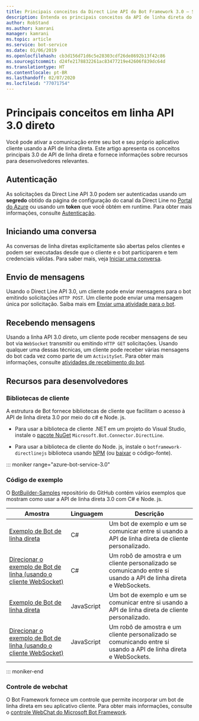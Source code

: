 ```yaml
---
title: Principais conceitos da Direct Line API do Bot Framework 3.0 – Serviço de Bot
description: Entenda os principais conceitos da API de linha direta do Bot Framework 3.0.
author: RobStand
ms.author: kamrani
manager: kamrani
ms.topic: article
ms.service: bot-service
ms.date: 01/06/2019
ms.openlocfilehash: cb3d156d71d6c5e28303cdf26de8692b13f42c86
ms.sourcegitcommit: d24fe2178832261ac83477219e42606f839dc64d
ms.translationtype: HT
ms.contentlocale: pt-BR
ms.lasthandoff: 02/07/2020
ms.locfileid: "77071754"
---
```

# <a name="key-concepts-in-direct-line-api-30"></a>Principais conceitos em linha API 3.0 direto

Você pode ativar a comunicação entre seu bot e seu próprio aplicativo cliente usando a API de linha direta. Este artigo apresenta os conceitos principais 3.0 de API de linha direta e fornece informações sobre recursos para desenvolvedores relevantes.

## <a name="authentication"></a>Autenticação

As solicitações da Direct Line API 3.0 podem ser autenticadas usando um **segredo** obtido da página de configuração do canal da Direct Line no [Portal do Azure](https://portal.azure.com) ou usando um **token** que você obtém em runtime. Para obter mais informações, consulte [Autenticação](bot-framework-rest-direct-line-3-0-authentication.md).

## <a name="starting-a-conversation"></a>Iniciando uma conversa

As conversas de linha diretas explicitamente são abertas pelos clientes e podem ser executadas desde que o cliente e o bot participarem e tem credenciais válidas. Para saber mais, veja [Iniciar uma conversa](bot-framework-rest-direct-line-3-0-start-conversation.md).

## <a name="sending-messages"></a>Envio de mensagens

Usando o Direct Line API 3.0, um cliente pode enviar mensagens para o bot emitindo solicitações `HTTP POST`. Um cliente pode enviar uma mensagem única por solicitação. Saiba mais em [Enviar uma atividade para o bot](bot-framework-rest-direct-line-3-0-send-activity.md).

## <a name="receiving-messages"></a>Recebendo mensagens

Usando a linha API 3.0 direto, um cliente pode receber mensagens de seu bot via `WebSocket` transmitir ou emitindo `HTTP GET` solicitações. Usando qualquer uma dessas técnicas, um cliente pode receber várias mensagens do bot cada vez como parte de um `ActivitySet`. Para obter mais informações, consulte [atividades de recebimento do bot](bot-framework-rest-direct-line-3-0-receive-activities.md).

## <a name="developer-resources"></a>Recursos para desenvolvedores

### <a name="client-libraries"></a>Bibliotecas de cliente

A estrutura de Bot fornece bibliotecas de cliente que facilitam o acesso à API de linha direta 3.0 por meio do c# e Node. js. 

- Para usar a biblioteca de cliente .NET em um projeto do Visual Studio, instale o <a href="https://www.nuget.org/packages/Microsoft.Bot.Connector.DirectLine" target="_blank">pacote NuGet</a> `Microsoft.Bot.Connector.DirectLine`. 

- Para usar a biblioteca de cliente do Node. js, instale o `botframework-directlinejs` biblioteca usando <a href="https://www.npmjs.com/package/botframework-directlinejs" target="_blank">NPM</a> (ou <a href="https://github.com/Microsoft/BotFramework-DirectLineJS" target="_blank">baixar</a> o código-fonte).

::: moniker range="azure-bot-service-3.0"

### <a name="sample-code"></a>Código de exemplo

O <a href="https://github.com/Microsoft/BotBuilder-Samples/tree/v3-sdk-samples" target="_blank">BotBuilder-Samples</a> repositório do GitHub contém vários exemplos que mostram como usar a API de linha direta 3.0 com C# e Node. js.

| Amostra | Linguagem | Descrição |
|----|----|----|
| <a href="https://github.com/Microsoft/BotBuilder-Samples/tree/v3-sdk-samples/CSharp/core-DirectLine" target="_blank">Exemplo de Bot de linha direta</a> | C# | Um bot de exemplo e um se comunicar entre si usando a API de linha direta de cliente personalizado. |
| <a href="https://github.com/Microsoft/BotBuilder-Samples/tree/v3-sdk-samples/CSharp/core-DirectLineWebSockets" target="_blank">Direcionar o exemplo de Bot de linha (usando o cliente WebSocket)</a> | C# | Um robô de amostra e um cliente personalizado se comunicando entre si usando a API de linha direta e WebSockets. |
| <a href="https://github.com/Microsoft/BotBuilder-Samples/tree/v3-sdk-samples/Node/core-DirectLine" target="_blank">Exemplo de Bot de linha direta</a> | JavaScript | Um bot de exemplo e um se comunicar entre si usando a API de linha direta de cliente personalizado. |
| <a href="https://github.com/Microsoft/BotBuilder-Samples/tree/v3-sdk-samples/Node/core-DirectLineWebSockets" target="_blank">Direcionar o exemplo de Bot de linha (usando o cliente WebSocket)</a> | JavaScript | Um robô de amostra e um cliente personalizado se comunicando entre si usando a API de linha direta e WebSockets. |

::: moniker-end

### <a name="web-chat-control"></a>Controle de webchat 

O Bot Framework fornece um controle que permite incorporar um bot de linha direta em seu aplicativo cliente. Para obter mais informações, consulte o <a href="https://github.com/Microsoft/BotFramework-WebChat" target="_blank">controle WebChat do Microsoft Bot Framework</a>.
